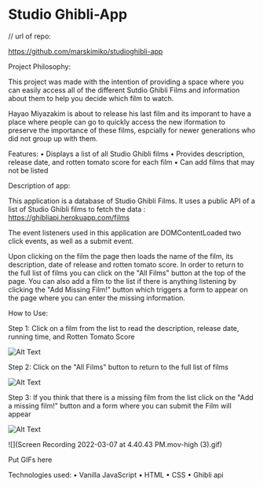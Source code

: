 # Studio Ghibli-App
// url of repo:

https://github.com/marskimiko/studioghibli-app

Project Philosophy:

This project was made with the intention of providing a space where you can easily access all of the different Sutdio Ghibli Films and information about them to help you decide which film to watch.

Hayao Miyazakim is about to release his last film and its imporant to have a place where people can go to quickly access the new iformation to preserve the importance of these films, espcially for newer generations who did not group up with them. 

Features: 
• Displays a list of all Studio Ghibli films
• Provides description, release date, and rotten tomato score for each film
• Can add films that may not be listed

Description of app: 

This application is a database of Studio Ghibli Films. It uses a public API of a list of Studio Ghibli films to fetch the data : https://ghibliapi.herokuapp.com/films

The event listeners used in this application are DOMContentLoaded two click events, as well as a submit event. 

Upon clicking on the film the page then loads the name of the film, its description, date of release and rotten tomato score. In order to return to the full list of films you can click on the "All Films" button at the top of the page. You can also add a film to the list if there is anything listening by clicking the "Add Missing Film!" button which triggers a form to appear on the page where you can enter the missing information.

How to Use:

Step 1: Click on a film from the list to read the description, release date, running time, and Rotten Tomato Score

![Alt Text](https://videoapi-muybridge.vimeocdn.com/animated-thumbnails/image/f85dc381-0cdc-46fc-bc0d-33e3d92fdd30.gif?ClientID=vimeo-core-prod&Date=1646690609&Signature=0a71b65287578fc248151649d3acf9019c6b52b0)

Step 2: Click on the "All Films" button to return to the full list of films

![Alt Text](https://videoapi-muybridge.vimeocdn.com/animated-thumbnails/image/313ae811-a7a1-45a9-838d-25734842cb70.gif?ClientID=vimeo-core-prod&Date=1646690609&Signature=4e6aa21081a3ab2130d5b937a4a256b7db7c26c4)

Step 3: If you think that there is a missing film from the list click on the "Add a missing film!" button and a form where you can submit the Film will appear

![Alt Text](https://videoapi-muybridge.vimeocdn.com/animated-thumbnails/image/2df9df67-017b-4649-82b8-d1a81bf42805.gif?ClientID=vimeo-core-prod&Date=1646690609&Signature=544d5b7f632e61504b3de1dac560ee075df2950e)

![](Screen Recording 2022-03-07 at 4.40.43 PM.mov-high (3).gif)




Put GIFs here

Technologies used:
• Vanilla JavaScript
• HTML
• CSS
• Ghibli api


